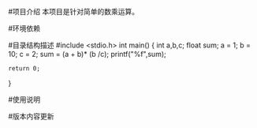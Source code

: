 #项目介绍
	本项目是针对简单的数乘运算。
 
#环境依赖

#目录结构描述
#include <stdio.h>
int main()
{
	int a,b,c;
	float sum;
	a = 1;
	b = 10;
	c = 2;
	sum = (a + b)* (b /c);
	printf("%f",sum);
	
	return 0;
}

#使用说明



#版本内容更新
